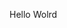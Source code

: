 Hello Wolrd



































































































































































































































































































































































































































































































































































































































































































































